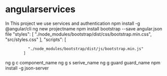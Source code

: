 # angularservices
In This project we use services and authentication
npm install -g @angular/cli
ng new projectname
npm install bootstrap --save
 angular.json file
 "styles": [
              "./node_modules/bootstrap/dist/css/bootstrap.min.css",
              "src/styles.css"
            ],
"scripts": [
              
              "./node_modules/bootstrap/dist/js/bootstrap.min.js"
            ]
 ng g c component_name
 ng g s serive_name
 ng g guard guard_name
npm install -g json-server

